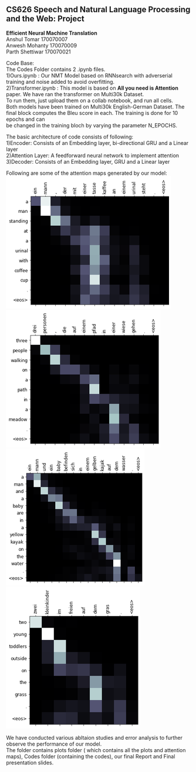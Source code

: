 ## CS626 Speech and Natural Language Processing and the Web: Project
**Efficient Neural Machine Translation**  
Anshul Tomar 170070007  
Anwesh Mohanty 170070009  
Parth Shettiwar 170070021   

Code Base:  
The Codes Folder contains 2 .ipynb files.  
1)Ours.ipynb  : Our NMT Model based on RNNsearch with adverserial training and noise added to avoid overfitting.  
2)Transformer.ipynb  : This model is based on **All you need is Attention** paper. We have ran the transformer on Multi30k Dataset.  
To run them, just upload them on a collab notebook, and run all cells.    
Both models have been trained on Multi30k English-German Dataset. The final block computes the Bleu score in each. The training is done for 10 epochs and can  
be changed in the training bloch by varying the parameter N_EPOCHS.

The basic architecture of code consists of following:    
1)Encoder: Consists of an Embedding layer, bi-directional GRU and a Linear layer     
2)Attention Layer: A feedforward neural network to implement attention  
3)Decoder: Consists of an Embedding layer, GRU and a Linear layer   

Following are some of the attention maps generated by our model:  
![plots](./plots/Attention_map1.png)
![plots](./plots/Attention_map2.png)
![plots](./plots/Attention_map3.png)
![plots](./plots/Attention_map4.png)  

We have conducted various abltaion studies and error analysis to further observe the performance of our model.  
The folder contains plots folder ( which contains all the plots and attention maps), Codes folder (containing the codes), our final Report and Final presentation slides.  





 
